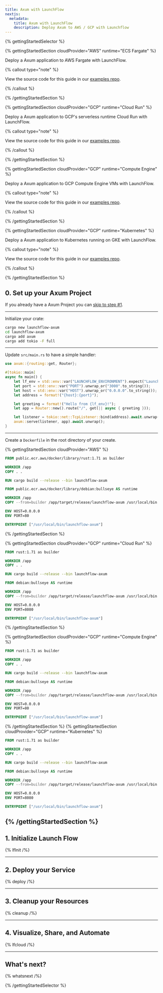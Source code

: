 ```yaml
---
title: Axum with LaunchFlow
nextjs:
  metadata:
    title: Axum with LaunchFlow
    description: Deploy Axum to AWS / GCP with Launchflow
---
```


{% gettingStartedSelector  %}

{% gettingStartedSection cloudProvider="AWS" runtime="ECS Fargate" %}

Deploy a Axum application to AWS Fargate with LaunchFlow.

{% callout type="note" %}

View the source code for this guide in our [examples repo](https://github.com/launchflow/launchflow-examples/tree/main/axum-get-started/aws/ecs-fargate).

{% /callout %}

{% /gettingStartedSection %}

{% gettingStartedSection cloudProvider="GCP" runtime="Cloud Run" %}

Deploy a Axum application to GCP's serverless runtime Cloud Run with LaunchFlow.

{% callout type="note" %}

View the source code for this guide in our [examples repo](https://github.com/launchflow/launchflow-examples/tree/main/axum-get-started/gcp/cloud-run).

{% /callout %}

{% /gettingStartedSection %}

{% gettingStartedSection cloudProvider="GCP" runtime="Compute Engine" %}

Deploy a Axum application to GCP Compute Engine VMs with LaunchFlow.

{% callout type="note" %}

View the source code for this guide in our [examples repo](https://github.com/launchflow/launchflow-examples/tree/main/axum-get-started/gcp/compute-engine).

{% /callout %}

{% /gettingStartedSection %}

{% gettingStartedSection cloudProvider="GCP" runtime="Kubernetes" %}

Deploy a Axum application to Kubernetes running on GKE with LaunchFlow.

{% callout type="note" %}

View the source code for this guide in our [examples repo](https://github.com/launchflow/launchflow-examples/tree/main/axum-get-started/gcp/gke).

{% /callout %}

{% /gettingStartedSection %}



## 0. Set up your Axum Project

If you already have a Axum Project you can [skip to step #1](#1-initialize-launch-flow).

---

Initialize your crate:

```bash
cargo new launchflow-axum
cd launchflow-axum
cargo add axum
cargo add tokio -F full
```

---

Update `src/main.rs` to have a simple handler:

```rust
use axum::{routing::get, Router};

#[tokio::main]
async fn main() {
    let lf_env = std::env::var("LAUNCHFLOW_ENVIRONMENT").expect("LaunchFlow environment not set");
    let port = std::env::var("PORT").unwrap_or("3000".to_string());
    let host = std::env::var("HOST").unwrap_or("0.0.0.0".to_string());
    let address = format!("{host}:{port}");

    let greeting = format!("Hello from {lf_env}!");
    let app = Router::new().route("/", get(|| async { greeting }));

    let listener = tokio::net::TcpListener::bind(address).await.unwrap();
    axum::serve(listener, app).await.unwrap();
}
```

---

Create a `Dockerfile` in the root directory of your create.

{% gettingStartedSection cloudProvider="AWS" %}
```dockerfile
FROM public.ecr.aws/docker/library/rust:1.71 as builder

WORKDIR /app
COPY . .

RUN cargo build --release --bin launchflow-axum

FROM public.ecr.aws/docker/library/debian:bullseye AS runtime

WORKDIR /app
COPY --from=builder /app/target/release/launchflow-axum /usr/local/bin

ENV HOST=0.0.0.0
ENV PORT=80

ENTRYPOINT ["/usr/local/bin/launchflow-axum"]
```

{% /gettingStartedSection %}

{% gettingStartedSection cloudProvider="GCP" runtime="Cloud Run" %}

```dockerfile
FROM rust:1.71 as builder

WORKDIR /app
COPY . .

RUN cargo build --release --bin launchflow-axum

FROM debian:bullseye AS runtime

WORKDIR /app
COPY --from=builder /app/target/release/launchflow-axum /usr/local/bin

ENV HOST=0.0.0.0
ENV PORT=8080

ENTRYPOINT ["/usr/local/bin/launchflow-axum"]
```

{% /gettingStartedSection %}

{% gettingStartedSection cloudProvider="GCP" runtime="Compute Engine" %}

```dockerfile
FROM rust:1.71 as builder

WORKDIR /app
COPY . .

RUN cargo build --release --bin launchflow-axum

FROM debian:bullseye AS runtime

WORKDIR /app
COPY --from=builder /app/target/release/launchflow-axum /usr/local/bin

ENV HOST=0.0.0.0
ENV PORT=80

ENTRYPOINT ["/usr/local/bin/launchflow-axum"]
```

{% /gettingStartedSection %}
{% gettingStartedSection cloudProvider="GCP" runtime="Kubernetes" %}

```dockerfile
FROM rust:1.71 as builder

WORKDIR /app
COPY . .

RUN cargo build --release --bin launchflow-axum

FROM debian:bullseye AS runtime

WORKDIR /app
COPY --from=builder /app/target/release/launchflow-axum /usr/local/bin

ENV HOST=0.0.0.0
ENV PORT=8080

ENTRYPOINT ["/usr/local/bin/launchflow-axum"]
```
{% /gettingStartedSection %}
---

## 1. Initialize Launch Flow

{% lfInit /%}

---

## 2. Deploy your Service

{% deploy /%}

---

## 3. Cleanup your Resources

{% cleanup /%}

---

## 4. Visualize, Share, and Automate

{% lfcloud /%}

---

## What's next?

{% whatsnext /%}

{% /gettingStartedSelector %}
